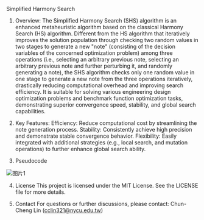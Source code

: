 Simplified Harmony Search

1. Overview:
The Simplified Harmony Search (SHS) algorithm is an enhanced metaheuristic algorithm based on the classical Harmony Search (HS) algorithm. Different from the HS algorithm that iteratively improves the solution population through checking two random values in two stages to generate a new "note" (consisting of the decision variables of the concerned optimization problem) among three operations (i.e., selecting an arbitrary previous note, selecting an arbitrary previous note and further perturbing it, and randomly generating a note), the SHS algorithm checks only one random value in one stage to generate a new note from the three operations iteratively, drastically reducing computational overhead and improving search efficiency. It is suitable for solving various engineering design optimization problems and benchmark function optimization tasks, demonstrating superior convergence speed, stability, and global search capabilities.

2. Key Features:
Efficiency: Reduce computational cost by streamlining the note generation process.
Stability: Consistently achieve high precision and demonstrate stable convergence behavior.
Flexibility: Easily integrated with additional strategies (e.g., local search, and mutation operations) to further enhance global search ability.

3. Pseudocode

![图片1](https://github.com/user-attachments/assets/4749631b-10ec-46d5-b514-b892dbab72f5)


4. License
This project is licensed under the MIT License. See the LICENSE file for more details.

5. Contact
For questions or further discussions, please contact: Chun-Cheng Lin (cclin321@nycu.edu.tw)
